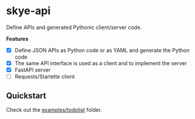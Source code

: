 # skye-api

Define APIs and generated Pythonic client/server code.

__Features__

* [x] Define JSON APIs as Python code or as YAML and generate the Python code
* [x] The same API interface is used as a client and to implement the server
* [x] FastAPI server
* [ ] Requests/Starlette client

## Quickstart

Check out the [examples/todolist](examples/todolist) folder.
